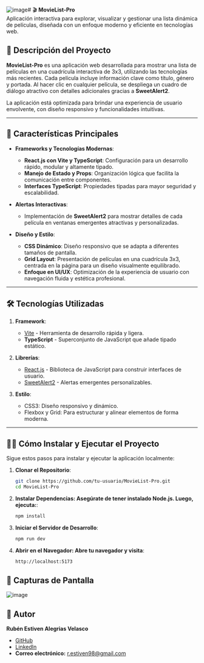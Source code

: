 ![image](https://github.com/user-attachments/assets/37fabdb0-13e9-435c-b936-c3a5e03e1cfa)# 🎬 **MovieList-Pro**  
Aplicación interactiva para explorar, visualizar y gestionar una lista dinámica de películas, diseñada con un enfoque moderno y eficiente en tecnologías web.

## 📖 **Descripción del Proyecto**  
**MovieList-Pro** es una aplicación web desarrollada para mostrar una lista de películas en una cuadrícula interactiva de 3x3, utilizando las tecnologías más recientes. Cada película incluye información clave como título, género y portada. Al hacer clic en cualquier película, se despliega un cuadro de diálogo atractivo con detalles adicionales gracias a **SweetAlert2**. 

La aplicación está optimizada para brindar una experiencia de usuario envolvente, con diseño responsivo y funcionalidades intuitivas.

---

## 🚀 **Características Principales**
- **Frameworks y Tecnologías Modernas**:
  - **React.js con Vite y TypeScript**: Configuración para un desarrollo rápido, modular y altamente tipado.
  - **Manejo de Estado y Props**: Organización lógica que facilita la comunicación entre componentes.
  - **Interfaces TypeScript**: Propiedades tipadas para mayor seguridad y escalabilidad.

- **Alertas Interactivas**:
  - Implementación de **SweetAlert2** para mostrar detalles de cada película en ventanas emergentes atractivas y personalizadas.

- **Diseño y Estilo**:
  - **CSS Dinámico**: Diseño responsivo que se adapta a diferentes tamaños de pantalla.
  - **Grid Layout**: Presentación de películas en una cuadrícula 3x3, centrada en la página para un diseño visualmente equilibrado.
  - **Enfoque en UI/UX**: Optimización de la experiencia de usuario con navegación fluida y estética profesional.

---

## 🛠️ **Tecnologías Utilizadas**
1. **Framework**:
   - [Vite](https://vitejs.dev/) - Herramienta de desarrollo rápida y ligera.
   - **TypeScript** - Superconjunto de JavaScript que añade tipado estático.

2. **Librerías**:
   - [React.js](https://react.dev/) - Biblioteca de JavaScript para construir interfaces de usuario.
   - [SweetAlert2](https://sweetalert2.github.io/) - Alertas emergentes personalizables.

4. **Estilo**:
   - CSS3: Diseño responsivo y dinámico.
   - Flexbox y Grid: Para estructurar y alinear elementos de forma moderna.

---

## 🧑‍💻 **Cómo Instalar y Ejecutar el Proyecto**
Sigue estos pasos para instalar y ejecutar la aplicación localmente:

1. **Clonar el Repositorio**:
   ```bash
   git clone https://github.com/tu-usuario/MovieList-Pro.git
   cd MovieList-Pro

2. **Instalar Dependencias: Asegúrate de tener instalado Node.js. Luego, ejecuta:**:
   ```bash
   npm install

3. **Iniciar el Servidor de Desarrollo**:
   ```bash
   npm run dev

4. **Abrir en el Navegador: Abre tu navegador y visita**:
   ```bash
   http://localhost:5173


## 🎨 Capturas de Pantalla
![image](https://github.com/user-attachments/assets/51faf387-0e1d-4ae7-b353-a0786c12bbca)


## 🌟 Autor
**Rubén Estiven Alegrias Velasco**  
- [GitHub](https://github.com/russven)  
- [LinkedIn](https://www.linkedin.com/in/ruben-alegrias-b8560a2a5/)  
- **Correo electrónico:** [r.estiven98@gmail.com](mailto:r.estiven98@gmail.com) 

